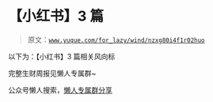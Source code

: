 # 【小红书】3 篇

> 原文：[`www.yuque.com/for_lazy/wind/nzxg80i4f1r02huo`](https://www.yuque.com/for_lazy/wind/nzxg80i4f1r02huo)

以下为：【小红书】3 篇相关风向标

完整生财周报见懒人专属群~

公众号懒人搜索，[懒人专属群分享](https://lazybook.fun/#/blog/group)